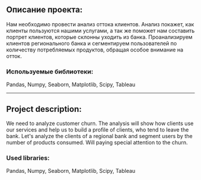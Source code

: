 ## Описание проекта:  
Нам необходимо провести анализ оттока клиентов.
Анализ покажет, как клиенты пользуются нашими услугами, а так же поможет нам составить портрет клиентов, которые склонны уходить из банка. Проанализируем клиентов регионального банка и сегментируем пользователей по количеству потребляемых продуктов, обращая особое внимание на отток.  
### Используемые библиотеки:  
Pandas, Numpy, Seaborn, Matplotlib, Scipy, Tableau
_________________________________________________________________________________________________________________________________________________________

## Project description:  
We need to analyze customer churn. The analysis will show how clients use our services and help us to build a profile of clients, who tend to leave the bank. Let's analyze the clients of a regional bank and segment users by the number of products consumed. Will paying special attention to the churn.  
### Used libraries:  
Pandas, Numpy, Seaborn, Matplotlib, Scipy, Tableau
